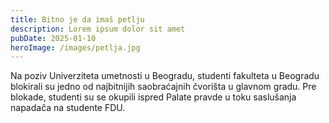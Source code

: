 ```yaml
---
title: Bitno je da imaš petlju
description: Lorem ipsum dolor sit amet
pubDate: 2025-01-10
heroImage: /images/petlja.jpg
---
```


Na poziv Univerziteta umetnosti u Beogradu, studenti fakulteta u Beogradu blokirali su jedno od najbitnijih saobraćajnih čvorišta u glavnom gradu. Pre blokade, studenti su se okupili ispred Palate pravde u toku saslušanja napadača na studente FDU.
